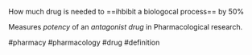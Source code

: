 
How much drug is needed to ==ihbibit a biologocal process== by 50%

Measures *potency* of an *antagonist drug* in Pharmacological research.

#pharmacy #pharmacology #drug #definition 
